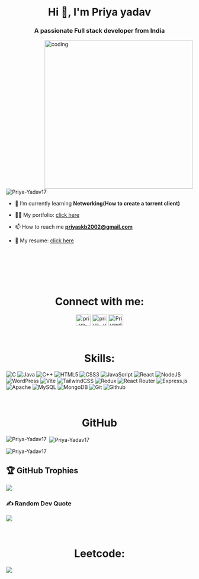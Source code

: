 <h1 align="center">Hi 👋, I'm Priya yadav</h1>
<h3 align="center">A passionate Full stack developer from India</h3>

<img align="right" alt="coding" width="400" src="https://i.giphy.com/media/v1.Y2lkPTc5MGI3NjExamJlNmVpbzdtZWE1Ymtoc3NhaXBzeThxbWVsMzY4ZHoxdjMxeWJpeCZlcD12MV9pbnRlcm5hbF9naWZfYnlfaWQmY3Q9Zw/qgQUggAC3Pfv687qPC/giphy.gif">


<p align="left"> <img src="https://komarev.com/ghpvc/?username=Priya-Yadav17&label=Profile%20views&color=0e75b6&style=flat" alt="Priya-Yadav17" /> </p>

- 🌱 I’m currently learning **Networking(How to create a torrent client)**

- 👨‍💻 My portfolio: <a href="https://priya-portfolio17.netlify.app/">click here</a>

- 📫 How to reach me **priyaskb2002@gmail.com**

- 📄 My resume: <a href="https://drive.google.com/file/d/1HtloYBlU90p0FUX1_qjVxtVpwzBTrhw0/view?usp=sharing">click here</a>
<br>
<br>
<br>
<br>
<br>
<h1 align="center">Connect with me:</h1>

<p align="center">
<a href="https://linkedin.com/in/priya-yadav17" target="blank"><img align="center" src="https://raw.githubusercontent.com/rahuldkjain/github-profile-readme-generator/master/src/images/icons/Social/linked-in-alt.svg" alt="priya-yadav17" height="30" width="40" /></a>
<a href="https://instagram.com/priya__yadv" target="blank"><img align="center" src="https://raw.githubusercontent.com/rahuldkjain/github-profile-readme-generator/master/src/images/icons/Social/instagram.svg" alt="priya__yadv" height="30" width="40" /></a>
<a href="https://www.leetcode.com/Priyaydav" target="blank"><img align="center" src="https://raw.githubusercontent.com/rahuldkjain/github-profile-readme-generator/master/src/images/icons/Social/leet-code.svg" alt="Priyaydav" height="30" width="40" /></a>
</p>
<br>

<h1 align="center">Skills:</h1>

![C](https://img.shields.io/badge/c-%2300599C.svg?style=for-the-badge&logo=c&logoColor=white) ![Java](https://img.shields.io/badge/java-%23ED8B00.svg?style=for-the-badge&logo=openjdk&logoColor=white)  ![C++](https://img.shields.io/badge/c++-%2300599C.svg?style=for-the-badge&logo=c%2B%2B&logoColor=white) ![HTML5](https://img.shields.io/badge/html5-%23E34F26.svg?style=for-the-badge&logo=html5&logoColor=white) ![CSS3](https://img.shields.io/badge/css3-%231572B6.svg?style=for-the-badge&logo=css3&logoColor=white) ![JavaScript](https://img.shields.io/badge/javascript-%23323330.svg?style=for-the-badge&logo=javascript&logoColor=%23F7DF1E) ![React](https://img.shields.io/badge/react-%2320232a.svg?style=for-the-badge&logo=react&logoColor=%2361DAFB) ![NodeJS](https://img.shields.io/badge/node.js-6DA55F?style=for-the-badge&logo=node.js&logoColor=white) ![WordPress](https://img.shields.io/badge/WordPress-%23117AC9.svg?style=for-the-badge&logo=WordPress&logoColor=white) ![Vite](https://img.shields.io/badge/vite-%23646CFF.svg?style=for-the-badge&logo=vite&logoColor=white) ![TailwindCSS](https://img.shields.io/badge/tailwindcss-%2338B2AC.svg?style=for-the-badge&logo=tailwind-css&logoColor=white) ![Redux](https://img.shields.io/badge/redux-%23593d88.svg?style=for-the-badge&logo=redux&logoColor=white) ![React Router](https://img.shields.io/badge/React_Router-CA4245?style=for-the-badge&logo=react-router&logoColor=white) ![Express.js](https://img.shields.io/badge/express.js-%23404d59.svg?style=for-the-badge&logo=express&logoColor=%2361DAFB) ![Apache](https://img.shields.io/badge/apache-%23D42029.svg?style=for-the-badge&logo=apache&logoColor=white) ![MySQL](https://img.shields.io/badge/mysql-%2300000f.svg?style=for-the-badge&logo=mysql&logoColor=white) ![MongoDB](https://img.shields.io/badge/MongoDB-%234ea94b.svg?style=for-the-badge&logo=mongodb&logoColor=white) ![Git](https://img.shields.io/badge/git-%2338B2AC.svg?style=for-the-badge&logo=git&logoColor=white) ![Github](https://img.shields.io/badge/Github-%2300000f.svg?style=for-the-badge&logo=github&logoColor=white)


<br>
  
<h1 align="center">GitHub</h1>
<p><img align="left" src="https://github-readme-stats.vercel.app/api/top-langs?username=Priya-Yadav17&show_icons=true&locale=en&layout=compact" alt="Priya-Yadav17" /></p>

<p>&nbsp;<img align="center" src="https://github-readme-stats.vercel.app/api?username=Priya-Yadav17&show_icons=true&locale=en" alt="Priya-Yadav17" /></p>

<p><img align="center" src="https://github-readme-streak-stats.herokuapp.com/?user=Priya-Yadav17&" alt="Priya-Yadav17" /></p>

## 🏆 GitHub Trophies
![](https://github-profile-trophy.vercel.app/?username=Priya-Yadav17&theme=radical&no-frame=true&no-bg=false&margin-w=4)

### ✍️ Random Dev Quote
![](https://quotes-github-readme.vercel.app/api?type=horizontal&theme=dark)

<br>

<h1 align="center">Leetcode:</h1>
<img align="center" src="https://leetcard.jacoblin.cool/Priyaydav?ext=activity"/>

